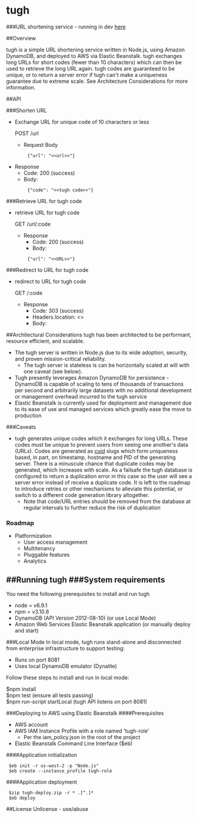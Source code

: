 # tugh

###URL shortening service - running in dev [here](http://tugh-dev.us-west-2.elasticbeanstalk.com/)

##Overview

tugh is a simple URL shortening service written in Node.js, using Amazon DynamoDB, and deployed to AWS via Elastic Beanstalk. tugh exchanges long URLs for short codes (fewer than 10 characters) which can then be used to retrieve the long URL again. tugh codes are guaranteed to be unique, or to return a server error if tugh can't make a uniqueness guarantee due to extreme scale. See Architecture Considerations for more information.  

##API

###Shorten URL
+ Exchange URL for unique code of 10 characters or less

    POST /url

  - Request Body
```
        {"url": "<<url>>"}
```
  - Response
    - Code: 200 (success)
    - Body:
```
        {"code": "<<tugh code>>"}
```
###Retrieve URL for tugh code
+ retrieve URL for tugh code

    GET /url/:code

  - Response
    - Code: 200 (success)
    - Body:
```
        {"url": "<<URL>>"}
```
###Redirect to URL for tugh code
+ redirect to URL for tugh code

    GET /:code

  - Response
    - Code: 303 (success)
    - Headers.location: <<URL>>
    - Body:

##Architectural Considerations
tugh has been architected to be performant, resource efficient, and scalable.
+ The tugh server is written in Node.js due to its wide adoption, security, and proven mission-critical reliability.
  - The tugh server is stateless is can be horizontally scaled at will with one caveat (see below).
+ Tugh presently leverages Amazon DynamoDB for persistence - DynamoDB is capable of scaling to tens of thousands of transactions per second and arbitrarily large datasets with no additional development or management overhead incurred to the tugh service
+ Elastic Beanstalk is currently used for deployment and management due to its ease of use and managed services which greatly ease the move to production

###Caveats
+ tugh generates unique codes which it exchanges for long URLs. These codes must be unique to prevent users from seeing one another's data (URLs). Codes are generated as [cuid](https://www.npmjs.com/package/cuid) slugs which form uniqueness based, in part, on timestamp, hostname and PID of the generating server. There is a minuscule chance that duplicate codes may be generated, which increases with scale. As a failsafe the tugh database is configured to return a duplication error in this case so the user will see a server error instead of receive a duplicate code. It is left to the roadmap to introduce retries or other mechanisms to alleviate this potential, or switch to a different code generation library altogether.
   - Note that code/URL entries should be removed from the database at regular intervals to further reduce the risk of duplication

### Roadmap

+ Platformization
    - User access management
    - Multitenancy
    - Pluggable features
    - Analytics

##Running tugh
###System requirements
-------------
You need the following prerequisites to install and run tugh

* node = v6.9.1
* npm  = v3.10.8
* DynamoDB (API Version 2012-08-10) (or use Local Mode)
* Amazon Web Services Elastic Beanstalk application (or manually deploy and start)

###Local Mode
In local mode, tugh runs stand-alone and disconnected from enterprise infrastructure to support testing:
+ Runs on port 8081
+ Uses local DynamoDB emulator (Dynalite)

Follow these steps to install and run in local mode:

$npm install  
$npm test (ensure all tests passing)  
$npm run-script startLocal (tugh API listens on port 8081)  

###Deploying to AWS using Elastic Beanstalk
####Prerequisites
+ AWS account
+ AWS IAM Instance Profile with a role named 'tugh-role'
  - Per the iam_policy.json in the root of the project
+ Elastic Beanstalk Command Line Interface ($eb)

####Application initialization
```
 $eb init -r us-west-2 -p "Node.js"
 $eb create --instance_profile tugh-role
 ```
####Application deployment
```
 $zip tugh-deploy.zip -r * .[^.]*
 $eb deploy
 ```
##License
Unlicense - use/abuse
